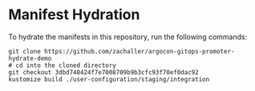 # Manifest Hydration

To hydrate the manifests in this repository, run the following commands:

```shell
git clone https://github.com/zachaller/argocon-gitops-promoter-hydrate-demo
# cd into the cloned directory
git checkout 3dbd748424f7e7008709b9b3cfc93f70ef0dac92
kustomize build ./user-configuration/staging/integration
```
